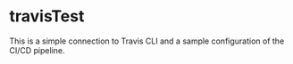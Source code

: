 # travisTest
This is a simple connection to Travis CLI and a sample configuration of the CI/CD pipeline.
